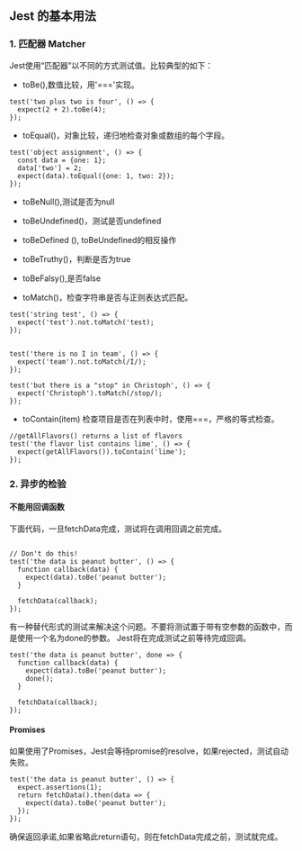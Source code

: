 ## Jest 的基本用法

### 1. 匹配器 Matcher

Jest使用“匹配器”以不同的方式测试值。比较典型的如下：

- toBe(),数值比较，用'==='实现。
```
test('two plus two is four', () => {
  expect(2 + 2).toBe(4);
});
```

- toEqual()，对象比较，递归地检查对象或数组的每个字段。
```
test('object assignment', () => {
  const data = {one: 1};
  data['two'] = 2;
  expect(data).toEqual({one: 1, two: 2});
});
```

- toBeNull(),测试是否为null

- toBeUndefined()，测试是否undefined

- toBeDefined (), toBeUndefined的相反操作

- toBeTruthy()，判断是否为true

- toBeFalsy(),是否false

- toMatch()，检查字符串是否与正则表达式匹配。

```
test('string test', () => {
  expect('test').not.toMatch('test);
});


test('there is no I in team', () => {
  expect('team').not.toMatch(/I/);
});

test('but there is a "stop" in Christoph', () => {
  expect('Christoph').toMatch(/stop/);
});
```

- toContain(item) 检查项目是否在列表中时，使用===，严格的等式检查。

```
//getAllFlavors() returns a list of flavors
test('the flavor list contains lime', () => {
  expect(getAllFlavors()).toContain('lime');
});
```

### 2. 异步的检验

#### 不能用回调函数

下面代码，一旦fetchData完成，测试将在调用回调之前完成。
```

// Don't do this!
test('the data is peanut butter', () => {
  function callback(data) {
    expect(data).toBe('peanut butter');
  }

  fetchData(callback);
});
```
有一种替代形式的测试来解决这个问题。不要将测试置于带有空参数的函数中，而是使用一个名为done的参数。 Jest将在完成测试之前等待完成回调。
```
test('the data is peanut butter', done => {
  function callback(data) {
    expect(data).toBe('peanut butter');
    done();
  }

  fetchData(callback);
});
```

#### Promises

如果使用了Promises，Jest会等待promise的resolve，如果rejected，测试自动失败。

```
test('the data is peanut butter', () => {
  expect.assertions(1);
  return fetchData().then(data => {
    expect(data).toBe('peanut butter');
  });
});

```
确保返回承诺,如果省略此return语句，则在fetchData完成之前，测试就完成。
